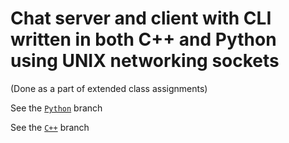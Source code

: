 # Chat server and client with CLI written in both C++ and Python using UNIX networking sockets

(Done as a part of extended class assignments)

See the [`Python`](python) branch

See the [`C++`](https://github.com/sidvishnoi/chat-server/tree/cpp) branch
